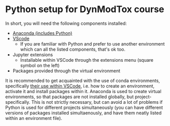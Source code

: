 # Python setup for DynModTox course



In short, you will need the following components installed:

- [Anaconda (includes Python)](https://docs.anaconda.com/distro-or-miniconda/)
- [VScode](https://code.visualstudio.com/Download)
    - If you are familiar with Python and prefer to use another environment which can all the listed components, that's ok too.
- Jupyter extensions
    - Installable within VSCode through the extensions menu (square symbol on the left)
- Packages provided through the virtual environment

It is recommended to get acquainted with the use of conda environments, specifically [their use within VSCode](https://docs.anaconda.com/working-with-conda/ide-tutorials/vscode/), i.e. how to create an environment, activate it and install packages within it. Anaconda is used to create virtual environments, so that packages are not installed globally, but project-specifically. This is not strictly necessary, but can avoid a lot of problems if Python is used for different projects simultaneously (you can have different versions of packages installed simultaenously, and have them neatly listed within an environment file). <br>


